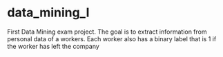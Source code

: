 # data_mining_I

First Data Mining exam project. The goal is to extract information from personal data of a workers. Each worker also has a binary label that is 1 if the worker has left the company  
